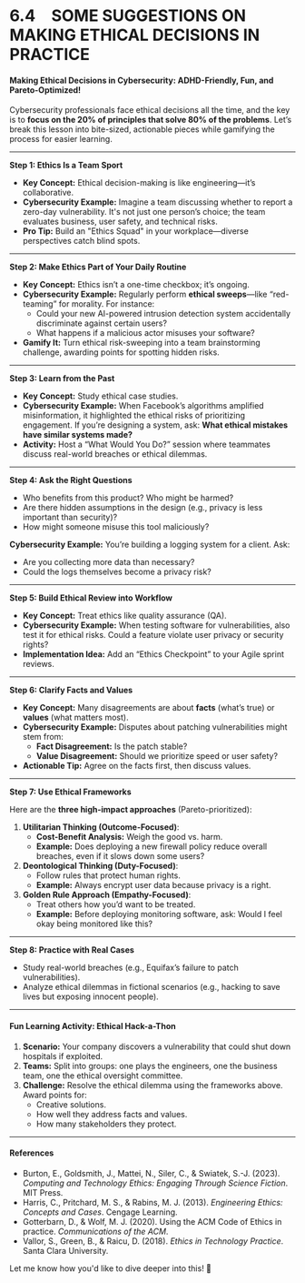 # 6.4 SOME SUGGESTIONS ON MAKING ETHICAL DECISIONS IN PRACTICE

#### Making Ethical Decisions in Cybersecurity: ADHD-Friendly, Fun, and Pareto-Optimized!

Cybersecurity professionals face ethical decisions all the time, and the key is to **focus on the 20% of principles that solve 80% of the problems**. Let’s break this lesson into bite-sized, actionable pieces while gamifying the process for easier learning.

***

**Step 1: Ethics Is a Team Sport**

* **Key Concept:** Ethical decision-making is like engineering—it’s collaborative.
* **Cybersecurity Example:** Imagine a team discussing whether to report a zero-day vulnerability. It's not just one person’s choice; the team evaluates business, user safety, and technical risks.
* **Pro Tip:** Build an "Ethics Squad" in your workplace—diverse perspectives catch blind spots.

***

**Step 2: Make Ethics Part of Your Daily Routine**

* **Key Concept:** Ethics isn’t a one-time checkbox; it’s ongoing.
* **Cybersecurity Example:** Regularly perform **ethical sweeps**—like “red-teaming” for morality. For instance:
  * Could your new AI-powered intrusion detection system accidentally discriminate against certain users?
  * What happens if a malicious actor misuses your software?
* **Gamify It:** Turn ethical risk-sweeping into a team brainstorming challenge, awarding points for spotting hidden risks.

***

**Step 3: Learn from the Past**

* **Key Concept:** Study ethical case studies.
* **Cybersecurity Example:** When Facebook’s algorithms amplified misinformation, it highlighted the ethical risks of prioritizing engagement. If you’re designing a system, ask: **What ethical mistakes have similar systems made?**
* **Activity:** Host a “What Would You Do?” session where teammates discuss real-world breaches or ethical dilemmas.

***

**Step 4: Ask the Right Questions**

* Who benefits from this product? Who might be harmed?
* Are there hidden assumptions in the design (e.g., privacy is less important than security)?
* How might someone misuse this tool maliciously?

**Cybersecurity Example:** You’re building a logging system for a client. Ask:

* Are you collecting more data than necessary?
* Could the logs themselves become a privacy risk?

***

**Step 5: Build Ethical Review into Workflow**

* **Key Concept:** Treat ethics like quality assurance (QA).
* **Cybersecurity Example:** When testing software for vulnerabilities, also test it for ethical risks. Could a feature violate user privacy or security rights?
* **Implementation Idea:** Add an “Ethics Checkpoint” to your Agile sprint reviews.

***

**Step 6: Clarify Facts and Values**

* **Key Concept:** Many disagreements are about **facts** (what’s true) or **values** (what matters most).
* **Cybersecurity Example:** Disputes about patching vulnerabilities might stem from:
  * **Fact Disagreement:** Is the patch stable?
  * **Value Disagreement:** Should we prioritize speed or user safety?
* **Actionable Tip:** Agree on the facts first, then discuss values.

***

**Step 7: Use Ethical Frameworks**

Here are the **three high-impact approaches** (Pareto-prioritized):

1. **Utilitarian Thinking (Outcome-Focused)**:
   * **Cost-Benefit Analysis:** Weigh the good vs. harm.
   * **Example:** Does deploying a new firewall policy reduce overall breaches, even if it slows down some users?
2. **Deontological Thinking (Duty-Focused)**:
   * Follow rules that protect human rights.
   * **Example:** Always encrypt user data because privacy is a right.
3. **Golden Rule Approach (Empathy-Focused)**:
   * Treat others how you’d want to be treated.
   * **Example:** Before deploying monitoring software, ask: Would I feel okay being monitored like this?

***

**Step 8: Practice with Real Cases**

* Study real-world breaches (e.g., Equifax’s failure to patch vulnerabilities).
* Analyze ethical dilemmas in fictional scenarios (e.g., hacking to save lives but exposing innocent people).

***

#### **Fun Learning Activity: Ethical Hack-a-Thon**

1. **Scenario:** Your company discovers a vulnerability that could shut down hospitals if exploited.
2. **Teams:** Split into groups: one plays the engineers, one the business team, one the ethical oversight committee.
3. **Challenge:** Resolve the ethical dilemma using the frameworks above. Award points for:
   * Creative solutions.
   * How well they address facts and values.
   * How many stakeholders they protect.

***

#### References

* Burton, E., Goldsmith, J., Mattei, N., Siler, C., & Swiatek, S.-J. (2023). _Computing and Technology Ethics: Engaging Through Science Fiction_. MIT Press.
* Harris, C., Pritchard, M. S., & Rabins, M. J. (2013). _Engineering Ethics: Concepts and Cases_. Cengage Learning.
* Gotterbarn, D., & Wolf, M. J. (2020). Using the ACM Code of Ethics in practice. _Communications of the ACM_.
* Vallor, S., Green, B., & Raicu, D. (2018). _Ethics in Technology Practice_. Santa Clara University.

Let me know how you'd like to dive deeper into this! 🚀
